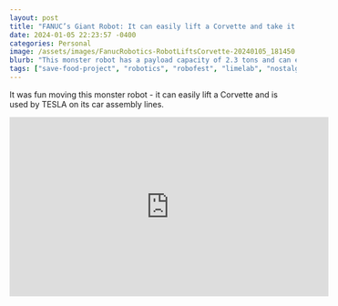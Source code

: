 ```yaml
---
layout: post
title: "FANUC’s Giant Robot: It can easily lift a Corvette and take it for a spin"
date: 2024-01-05 22:23:57 -0400
categories: Personal
image: /assets/images/FanucRobotics-RobotLiftsCorvette-20240105_181450.jpg
blurb: "This monster robot has a payload capacity of 2.3 tons and can easily lift a Corvette…"
tags: ["save-food-project", "robotics", "robofest", "limelab", "nostalgia", "my-journey"]
---
```


It was fun moving this monster robot - it can easily lift a Corvette and is used by TESLA on its car assembly lines.

<iframe width="560" height="315" src="https://www.youtube.com/embed/k2cqDAz9wsY?si=9iBNPBYU1atYL9GR" title="YouTube video player" frameborder="0" allow="accelerometer; autoplay; clipboard-write; encrypted-media; gyroscope; picture-in-picture; web-share" referrerpolicy="strict-origin-when-cross-origin" allowfullscreen></iframe>
